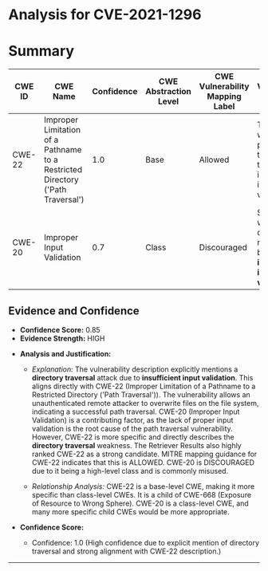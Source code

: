 # Analysis for CVE-2021-1296

# Summary
| CWE ID | CWE Name | Confidence | CWE Abstraction Level | CWE Vulnerability Mapping Label | CWE-Vulnerability Mapping Notes |
|---|---|---|---|---|---|
| CWE-22 | Improper Limitation of a Pathname to a Restricted Directory ('Path Traversal') | 1.0 | Base | Allowed | The primary weakness is path traversal due to insufficient input validation.|
| CWE-20 | Improper Input Validation | 0.7 | Class | Discouraged | Secondary weakness due to the root cause being **insufficient input validation**. |

## Evidence and Confidence

*   **Confidence Score:** 0.85
*   **Evidence Strength:** HIGH

- **Analysis and Justification:**
  - *Explanation:* The vulnerability description explicitly mentions a **directory traversal** attack due to **insufficient input validation**. This aligns directly with CWE-22 (Improper Limitation of a Pathname to a Restricted Directory ('Path Traversal')). The vulnerability allows an unauthenticated remote attacker to overwrite files on the file system, indicating a successful path traversal. CWE-20 (Improper Input Validation) is a contributing factor, as the lack of proper input validation is the root cause of the path traversal vulnerability. However, CWE-22 is more specific and directly describes the **directory traversal** weakness. The Retriever Results also highly ranked CWE-22 as a strong candidate. MITRE mapping guidance for CWE-22 indicates that this is ALLOWED. CWE-20 is DISCOURAGED due to it being a high-level class and is commonly misused.

  - *Relationship Analysis:* CWE-22 is a base-level CWE, making it more specific than class-level CWEs. It is a child of CWE-668 (Exposure of Resource to Wrong Sphere). CWE-20 is a class-level CWE, and many more specific child CWEs would be more appropriate.

- **Confidence Score:**
  - Confidence: 1.0 (High confidence due to explicit mention of directory traversal and strong alignment with CWE-22 description.)
---